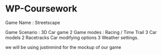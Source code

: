 # WP-Coursework


Game Name : Streetscape

Game Scenario : 3D Car game
2 Game modes : Racing / Time Trail
3 Car models
2 Racetracks
Car modifying options
3 Weather settings.

we will be using justinmind for the mockup of our game 

